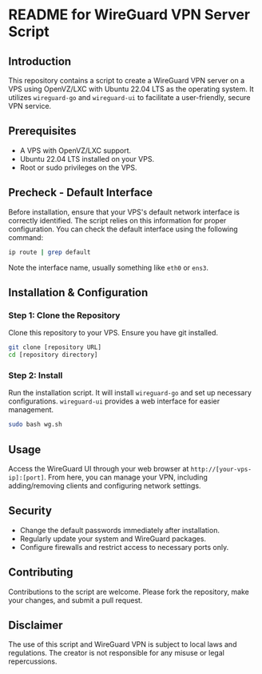 # README for WireGuard VPN Server Script

## Introduction
This repository contains a script to create a WireGuard VPN server on a VPS using OpenVZ/LXC with Ubuntu 22.04 LTS as the operating system. It utilizes `wireguard-go` and `wireguard-ui` to facilitate a user-friendly, secure VPN service.

## Prerequisites
- A VPS with OpenVZ/LXC support.
- Ubuntu 22.04 LTS installed on your VPS.
- Root or sudo privileges on the VPS.

## Precheck - Default Interface
Before installation, ensure that your VPS's default network interface is correctly identified. The script relies on this information for proper configuration. You can check the default interface using the following command:
```bash
ip route | grep default
```
Note the interface name, usually something like `eth0` or `ens3`.

## Installation & Configuration

### Step 1: Clone the Repository
Clone this repository to your VPS. Ensure you have git installed.
```bash
git clone [repository URL]
cd [repository directory]
```

### Step 2: Install
Run the installation script. It will install `wireguard-go` and set up necessary configurations.
`wireguard-ui` provides a web interface for easier management.

```bash
sudo bash wg.sh
```

## Usage
Access the WireGuard UI through your web browser at `http://[your-vps-ip]:[port]`. From here, you can manage your VPN, including adding/removing clients and configuring network settings.

## Security
- Change the default passwords immediately after installation.
- Regularly update your system and WireGuard packages.
- Configure firewalls and restrict access to necessary ports only.

## Contributing
Contributions to the script are welcome. Please fork the repository, make your changes, and submit a pull request.

## Disclaimer
The use of this script and WireGuard VPN is subject to local laws and regulations. The creator is not responsible for any misuse or legal repercussions.
